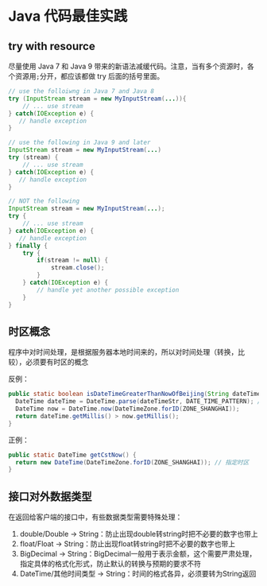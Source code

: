 # Java 代码最佳实践

## try with resource

尽量使用 Java 7 和 Java 9 带来的新语法减缓代码。注意，当有多个资源时，各个资源用`;`分开，都应该都做 try 后面的括号里面。

```java
// use the folloiwng in Java 7 and Java 8
try (InputStream stream = new MyInputStream(...)){
    // ... use stream
} catch(IOException e) {
   // handle exception
}

// use the following in Java 9 and later
InputStream stream = new MyInputStream(...)
try (stream) {
    // ... use stream
} catch(IOException e) {
   // handle exception
}

// NOT the following
InputStream stream = new MyInputStream(...);
try {
    // ... use stream
} catch(IOException e) {
   // handle exception
} finally {
    try {
        if(stream != null) {
            stream.close();
        }
    } catch(IOException e) {
        // handle yet another possible exception
    }
}
```

## 时区概念

程序中对时间处理，是根据服务器本地时间来的，所以对时间处理（转换，比较），必须要有时区的概念

反例：
```java
public static boolean isDateTimeGreaterThanNowOfBeijing(String dateTimeStr) {
  DateTime dateTime = DateTime.parse(dateTimeStr, DATE_TIME_PATTERN); // 转换时未指定时区，下面的比对会错误
  DateTime now = DateTime.now(DateTimeZone.forID(ZONE_SHANGHAI));
  return dateTime.getMillis() > now.getMillis();
}
```

正例：
```java
public static DateTime getCstNow() {
  return new DateTime(DateTimeZone.forID(ZONE_SHANGHAI)); // 指定时区
}
```

## 接口对外数据类型

在返回给客户端的接口中，有些数据类型需要特殊处理：

1. double/Double -> String：防止出现double转string时把不必要的数字也带上
2. float/Float -> String：防止出现float转string时把不必要的数字也带上
3. BigDecimal -> String：BigDecimal一般用于表示金额，这个需要严肃处理，指定具体的格式化形式，防止默认的转换与预期的要求不符
4. DateTime/其他时间类型 -> String：时间的格式各异，必须要转为String返回